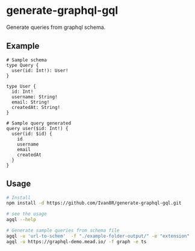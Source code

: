 # generate-graphql-gql

Generate queries from graphql schema.

## Example

```gql
# Sample schema
type Query {
  user(id: Int!): User!
}

type User {
  id: Int!
  username: String!
  email: String!
  createdAt: String!
}
```

```gql
# Sample query generated
query user($id: Int!) {
  user(id: $id) {
    id
    username
    email
    createdAt
  }
}
```

## Usage

```bash
# Install
npm install -d https://github.com/Ivan8R/generate-graphql-gql.git

# see the usage
agql --help

# Generate sample queries from schema file
agql -u 'url-to-schem'  -f "./example-folder-output/" -e "extension"
agql -u https://graphql-demo.mead.io/ -f graph -e ts
```
